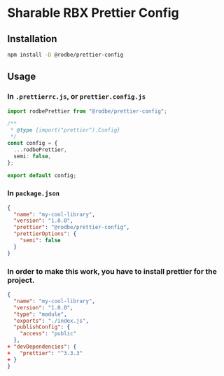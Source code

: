 # Sharable RBX Prettier Config

## Installation

```sh
npm install -D @rodbe/prettier-config
```

## Usage
### In `.prettierrc.js`, or `prettier.config.js`

```ts
import rodbePrettier from "@rodbe/prettier-config";

/**
 * @type {import("prettier").Config}
 */
const config = {
  ...rodbePrettier,
  semi: false,
};

export default config;
```
### In `package.json`
```json
{
  "name": "my-cool-library",
  "version": "1.0.0",
  "prettier": "@rodbe/prettier-config",
  "prettierOptions": {
    "semi": false
  }
}
````

### In order to make this work, you have to install prettier for the project.

```json
{
  "name": "my-cool-library",
  "version": "1.0.0",
  "type": "module",
  "exports": "./index.js",
  "publishConfig": {
    "access": "public"
  },
+ "devDependencies": {
+   "prettier": "^3.3.3"
+ }
}
```